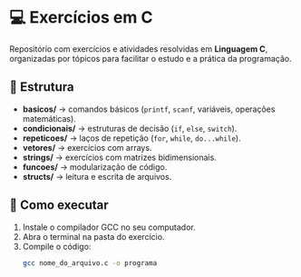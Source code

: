 # 💻 Exercícios em C

Repositório com exercícios e atividades resolvidas em **Linguagem C**, organizadas por tópicos para facilitar o estudo e a prática da programação.

## 📂 Estrutura
- **basicos/** → comandos básicos (`printf`, `scanf`, variáveis, operações matemáticas).
- **condicionais/** → estruturas de decisão (`if`, `else`, `switch`).
- **repeticoes/** → laços de repetição (`for`, `while`, `do...while`).
- **vetores/** → exercícios com arrays.
- **strings/** → exercícios com matrizes bidimensionais.
- **funcoes/** → modularização de código.
- **structs/** → leitura e escrita de arquivos.

## 🚀 Como executar
1. Instale o compilador GCC no seu computador.
2. Abra o terminal na pasta do exercício.
3. Compile o código:
   ```bash
   gcc nome_do_arquivo.c -o programa

